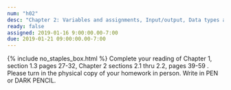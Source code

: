 ```yaml
---
num: "h02"
desc: "Chapter 2: Variables and assignments, Input/output, Data types and expressions, Simple flow control"
ready: false
assigned: 2019-01-16 9:00:00.00-7:00
due: 2019-01-21 09:00:00.00-7:00
---
```

{% include no_staples_box.html %}
Complete your reading of Chapter 1, section 1.3 pages 27-32, Chapter 2 sections 2.1 thru 2.2, pages 39-59 . Please turn in the physical copy of your homework in person. Write in PEN or DARK PENCIL.
